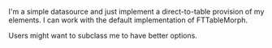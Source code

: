 I'm a simple datasource and just implement a direct-to-table provision of my elements.  I can work with the default implementation of FTTableMorph. Users might want to subclass me to have better options.